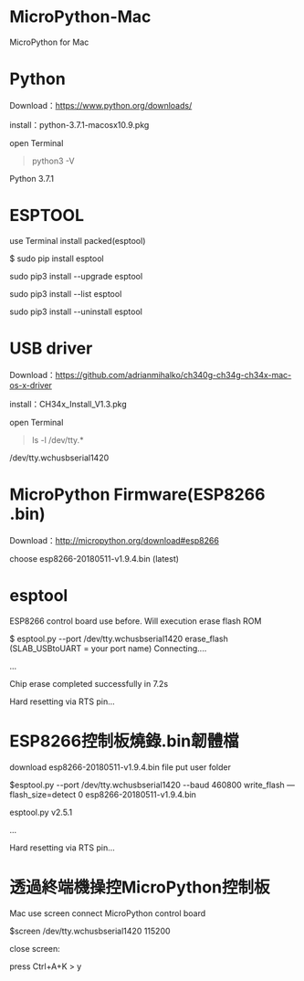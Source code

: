# MicroPython-Mac
MicroPython for Mac

# Python
Download：https://www.python.org/downloads/

install：python-3.7.1-macosx10.9.pkg

open Terminal

> python3 -V

Python 3.7.1



# ESPTOOL
use Terminal install packed(esptool)

$ sudo pip install esptool


sudo pip3 install --upgrade esptool

sudo pip3 install --list esptool

sudo pip3 install --uninstall esptool


# USB driver

Download：https://github.com/adrianmihalko/ch340g-ch34g-ch34x-mac-os-x-driver

install：CH34x_Install_V1.3.pkg


open Terminal

>ls -l /dev/tty.*

/dev/tty.wchusbserial1420


# MicroPython Firmware(ESP8266 .bin)

Download：http://micropython.org/download#esp8266

choose esp8266-20180511-v1.9.4.bin (latest)


# esptool

ESP8266 control board use before. Will execution erase flash ROM

$ esptool.py --port /dev/tty.wchusbserial1420 erase_flash (SLAB_USBtoUART = your port name)
Connecting....

...

Chip erase completed successfully in 7.2s

Hard resetting via RTS pin...



# ESP8266控制板燒錄.bin韌體檔

download esp8266-20180511-v1.9.4.bin file put user folder

$esptool.py --port /dev/tty.wchusbserial1420 --baud 460800 write_flash —flash_size=detect 0 esp8266-20180511-v1.9.4.bin

esptool.py v2.5.1

...

Hard resetting via RTS pin…


# 透過終端機操控MicroPython控制板

Mac use screen connect MicroPython control board

$screen /dev/tty.wchusbserial1420 115200

close screen:

press Ctrl+A+K > y
